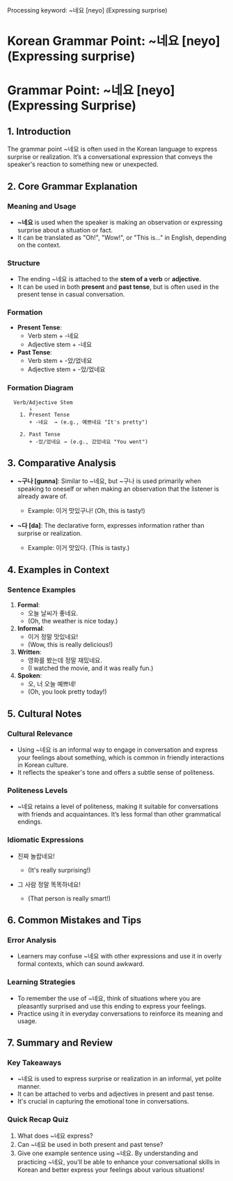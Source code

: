 Processing keyword: ~네요 [neyo] (Expressing surprise)
# Korean Grammar Point: ~네요 [neyo] (Expressing surprise)
# Grammar Point: ~네요 [neyo] (Expressing Surprise)
## 1. Introduction
The grammar point ~네요 is often used in the Korean language to express surprise or realization. It’s a conversational expression that conveys the speaker's reaction to something new or unexpected.
## 2. Core Grammar Explanation
### Meaning and Usage
- **~네요** is used when the speaker is making an observation or expressing surprise about a situation or fact. 
- It can be translated as "Oh!", "Wow!", or "This is..." in English, depending on the context.
### Structure
- The ending ~네요 is attached to the **stem of a verb** or **adjective**. 
- It can be used in both **present** and **past tense**, but is often used in the present tense in casual conversation.
### Formation
- **Present Tense**: 
  - Verb stem + -네요
  - Adjective stem + -네요 
- **Past Tense**: 
  - Verb stem + -았/었네요
  - Adjective stem + -았/었네요
### Formation Diagram
```plaintext
  Verb/Adjective Stem 
       ↓
    1. Present Tense 
       + -네요  → (e.g., 예쁘네요 "It's pretty")
       
    2. Past Tense 
       + -았/었네요 → (e.g., 갔었네요 "You went")
```
## 3. Comparative Analysis
- **~구나 [gunna]**: Similar to ~네요, but ~구나 is used primarily when speaking to oneself or when making an observation that the listener is already aware of. 
  - Example: 이거 맛있구나! (Oh, this is tasty!)
  
- **~다 [da]**: The declarative form, expresses information rather than surprise or realization. 
  - Example: 이거 맛있다. (This is tasty.)
## 4. Examples in Context
### Sentence Examples
1. **Formal**: 
   - 오늘 날씨가 좋네요. 
   - (Oh, the weather is nice today.)
2. **Informal**:
   - 이거 정말 맛있네요!
   - (Wow, this is really delicious!)
3. **Written**:
   - 영화를 봤는데 정말 재밌네요.
   - (I watched the movie, and it was really fun.)
4. **Spoken**:
   - 오, 너 오늘 예쁘네!
   - (Oh, you look pretty today!)
## 5. Cultural Notes
### Cultural Relevance
- Using ~네요 is an informal way to engage in conversation and express your feelings about something, which is common in friendly interactions in Korean culture.
- It reflects the speaker's tone and offers a subtle sense of politeness.
### Politeness Levels
- ~네요 retains a level of politeness, making it suitable for conversations with friends and acquaintances. It’s less formal than other grammatical endings.
### Idiomatic Expressions
- 진짜 놀랍네요! 
  - (It's really surprising!)
  
- 그 사람 정말 똑똑하네요!
  - (That person is really smart!)
## 6. Common Mistakes and Tips
### Error Analysis
- Learners may confuse ~네요 with other expressions and use it in overly formal contexts, which can sound awkward.
### Learning Strategies
- To remember the use of ~네요, think of situations where you are pleasantly surprised and use this ending to express your feelings.
- Practice using it in everyday conversations to reinforce its meaning and usage.
## 7. Summary and Review
### Key Takeaways
- ~네요 is used to express surprise or realization in an informal, yet polite manner.
- It can be attached to verbs and adjectives in present and past tense.
- It's crucial in capturing the emotional tone in conversations.
### Quick Recap Quiz
1. What does ~네요 express?
2. Can ~네요 be used in both present and past tense?
3. Give one example sentence using ~네요.
By understanding and practicing ~네요, you'll be able to enhance your conversational skills in Korean and better express your feelings about various situations!

